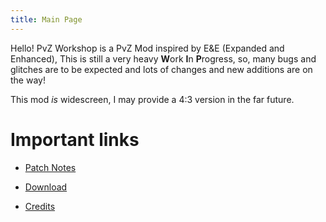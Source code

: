 ```yaml
---
title: Main Page
---
```

Hello! PvZ Workshop is a PvZ Mod inspired by E&E (Expanded and Enhanced), This is still a very heavy **W**ork **I**n **P**rogress, so, many bugs and glitches are to be expected and lots of changes and new additions are on the way!

This mod *is* widescreen, I may provide a 4:3 version in the far future.

# Important links


- [Patch Notes](tbd)

- [Download](tbd)

- [Credits](tbd)
